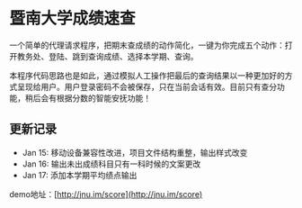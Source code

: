 # 暨南大学成绩速查
一个简单的代理请求程序，把期末查成绩的动作简化，一键为你完成五个动作：打开教务处、登陆、跳到查询成绩、选择本学期、查询。

本程序代码思路也是如此，通过模拟人工操作把最后的查询结果以一种更加好的方式呈现给用户。用户登录密码不会被保存，只在当前会话有效。目前只有查分功能，稍后会有根据分数的智能安抚功能！

## 更新记录
+ Jan 15: 移动设备兼容性改进，项目文件结构重整，输出样式改变
+ Jan 16: 输出未出成绩科目只有一科时候的文案更改
+ Jan 17: 添加本学期平均绩点输出

demo地址：[http://jnu.im/score](http://jnu.im/score)